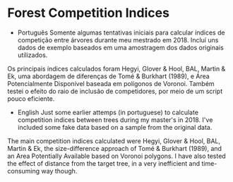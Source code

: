 # Forest Competition Indices

* Português
 Somente algumas tentativas iniciais para calcular índices de competição entre árvores durante meu mestrado em 2018. Incluí uns dados de exemplo baseados em uma amostragem dos dados originais utilizados.
 
 Os principais índices calculados foram Hegyi, Glover & Hool, BAL, Martin & Ek, uma abordagem de diferenças de Tomé & Burkhart (1989), e Área Potencialmente Disponível baseada em polígonos de Voronoi. Também testei o efeito do raio de inclusão de competidores, por meio de um script pouco eficiente.
 
 
 * English
 Just some earlier attemps (in portuguese) to calculate competition indices between trees during my master's in 2018. I've included some fake data based on a sample from the original data. 
 
 The main competition indices calculated were Hegyi, Glover & Hool, BAL, Martin & Ek, the size-difference approach of Tomé & Burkhart (1989), and an Area Potentially Available based on Voronoi polygons. I have also tested the effect of distance from the target tree, in a very inefficient and time-consuming way though.
